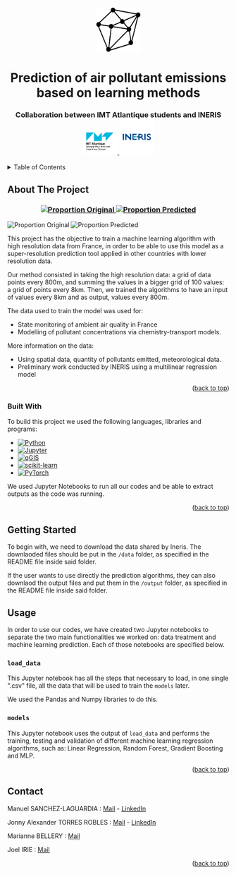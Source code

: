 <!-- PROJECT LOGO -->
<br />
<div align="center">
  <a href="https://github.com/manu3z/procom-ineris-prediction">
    <img src="images/logo.png" alt="Logo" width="100" height="100">
  </a>

  <h1 align="center">Prediction of air pollutant emissions based on learning methods</h1>

  <h3 align="center">
    Collaboration between IMT Atlantique students and INERIS
    <br />
    <a href="https://www.imt-atlantique.fr/en">
    <img src="images/imta.jpg" alt="Logo IMTA" width="80" height="60">
    </a>
    <a href="https://www.ineris.fr/en">
    <img src="images/ineris.png" alt="Logo INERIS" width="80" height="80">
    </a>
  </h3>
</div>



<!-- TABLE OF CONTENTS -->
<details>
  <summary>Table of Contents</summary>
  <ol>
    <li>
      <a href="#about-the-project">About The Project</a>
      <ul>
        <li><a href="#built-with">Built With</a></li>
      </ul>
    </li>
    <li><a href="#getting-started">Getting Started</a>
    <li>
      <a href="#usage">Usage</a></li>
      <ul>
        <li><a href="#prerequisites">load_data</a></li>
        <li><a href="#installation">models</a></li>
      </ul>
    </li>
    <li><a href="#contact">Contact</a></li>
  </ol>
</details>



<!-- ABOUT THE PROJECT -->
## About The Project
<h3 align="center">
<a href="https://github.com/manu3z/procom-ineris-prediction/blob/main/images/70203_ORIG.png">
    <img src="images/70203_ORIG.png" alt="Proportion Original" width="400" height="300">
</a>
<a href="https://github.com/manu3z/procom-ineris-prediction/blob/main/images/70203_RF_Final.png">
    <img src="images/70203_RF_Final.png" alt="Proportion Predicted" width="400" height="300">
</a>
</h3>

![Proportion Original][proportion-original] ![Proportion Predicted][proportion-predicted]

This project has the objective to train a machine learning algorithm with high resolution data from France, in order to be able to use this model as a super-resolution prediction tool applied in other countries with lower resolution data.

Our method consisted in taking the high resolution data: a grid of data points every 800m, and summing the values in a bigger grid of 100 values: a grid of points every 8km. Then, we trained the algorithms to have an input of values every 8km and as output, values every 800m.

The data used to train the model was used for:
* State monitoring of ambient air quality in France
* Modelling of pollutant concentrations via chemistry-transport models.

More information on the data:
* Using spatial data, quantity of pollutants emitted, meteorological data.
* Preliminary work conducted by INERIS using a multilinear regression model

<p align="right">(<a href="#readme-top">back to top</a>)</p>


### Built With

To build this project we used the following languages, libraries and programs:

* [![Python][Python.org]][Python-url]
* [![Jupyter][Jupyter.org]][Jupyter-url]
* [![qGIS][qGIS.org]][qGIS-url]
* [![scikit-learn][scikit-learn.org]][scikit-learn-url]
* [![PyTorch][PyTorch.org]][PyTorch-url]

We used Jupyter Notebooks to run all our codes and be able to extract outputs as the code was running.

<p align="right">(<a href="#readme-top">back to top</a>)</p>



<!-- GETTING STARTED -->
## Getting Started

To begin with, we need to download the data shared by Ineris. The downlaoded files should be put in the ```/data``` folder, as specified in the README file inside said folder.

If the user wants to use directly the prediction algorithms, they can also downlaod the output files and put them in the ```/output``` folder, as specified in the README file inside said folder.

<!-- USAGE EXAMPLES -->
## Usage

In order to use our codes, we have created two Jupyter notebooks to separate the two main functionalities we worked on: data treatment and machine learning prediction. Each of those notebooks are specified below.

### ```load_data```

This Jupyter notebook has all the steps that necessary to load, in one single ".csv" file, all the data that will be used to train the ```models``` later.

We used the Pandas and Numpy libraries to do this.

### ```models```

This Jupyter notebook uses the output of ```load_data``` and performs the training, testing and validation of different machine learning regression algorithms, such as: Linear Regression, Random Forest, Gradient Boosting and MLP.

<p align="right">(<a href="#readme-top">back to top</a>)</p>

<!-- CONTACT -->
## Contact

Manuel SANCHEZ-LAGUARDIA : [Mail](mailto:manuel.sanchez-laguardia@imt-atlantique.net) - [LinkedIn](https://www.linkedin.com/in/manuel-sanchez-laguardia/)

Jonny Alexander TORRES ROBLES : [Mail](mailto:jonnyy-alexander.torres-robles@imt-atlantique.net) - [LinkedIn](https://www.linkedin.com/in/jonnyytorres/)

Marianne BELLERY : [Mail](mailto:marianne.bellery@imt-atlantique.net@imt-atlantique.net)

Joel IRIE : [Mail](mailto:bi-doubi-armel-joel.irie@imt-atlantique.net)

<p align="right">(<a href="#readme-top">back to top</a>)</p>


<!-- IMAGES and LINKS-->
[proportion-original]: images/70203_ORIG.png
[proportion-predicted]: images/70203_RF_Final.png

[Python.org]: https://img.shields.io/badge/-Python-yellow?logo=python&style=flat&logoWidth=30
[Python-url]: https://www.python.org/
[Jupyter.org]: https://img.shields.io/badge/-Jupyter-orange?logo=jupyter&logoColor=white&style=flat&logoWidth=30
[Jupyter-url]: https://jupyter.org/
[qGIS.org]: https://img.shields.io/badge/-qGIS-green?logo=qgis&logoColor=white&style=flat&logoWidth=30
[qGIS-url]: https://www.qgis.org/en/site/
[scikit-learn.org]: https://img.shields.io/badge/-scikit_learn-blue?logo=scikit-learn&logoColor=white&style=flat&logoWidth=30
[scikit-learn-url]: https://scikit-learn.org/stable/index.html
[PyTorch.org]: https://img.shields.io/badge/-PyTorch-orange?logo=pytorch&logoColor=white&style=flat&logoWidth=30
[PyTorch-url]: https://pytorch.org/
